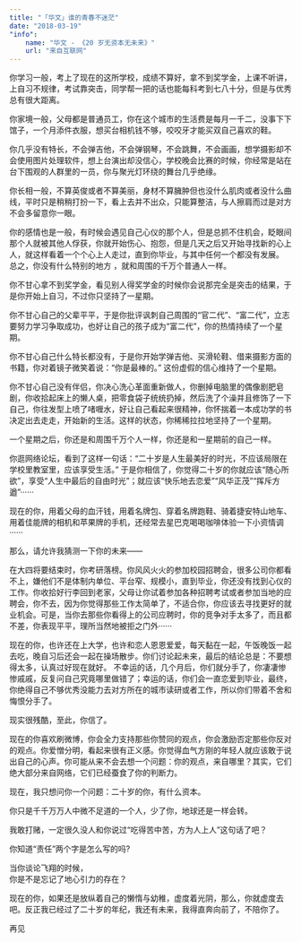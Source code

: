 ```yaml
---
title: "「华文」谁的青春不迷茫"
date: "2018-03-19"
"info":
    name: "华文 - 《20 岁无资本无未来》"
    url: "来自互联网"
---
```


你学习一般，考上了现在的这所学校，成绩不算好，拿不到奖学金，上课不听讲，上自习不规律，考试靠突击，同学帮一把的话也能每科考到七八十分，但是与优秀总有很大距离。

你家境一般，父母都是普通员工，你在这个城市的生活费是每月一千二，没事下下馆子，一个月添件衣服，想买台相机钱不够，咬咬牙才能买双自己喜欢的鞋。

你几乎没有特长，不会弹吉他，不会弹钢琴，不会跳舞，不会画画，想学摄影却不会使用图片处理软件，想上台演出却没信心，学校晚会比赛的时候，你经常是站在台下围观的人群里的一员，你与聚光灯环绕的舞台几乎绝缘。

你长相一般，不算英俊或者不算美丽，身材不算臃肿但也没什么肌肉或者没什么曲线，平时只是稍稍打扮一下，看上去并不出众，只能算整洁，与人擦肩而过是对方不会多留意你一眼。

你的感情也是一般，有时候会遇见自己心仪的那个人，但是总抓不住机会，眨眼间那个人就被其他人俘获，你就开始伤心、抱怨，但是几天之后又开始寻找新的心上人，就这样看着一个个心上人走过，直到你毕业，与其中任何一个都没有发展。 总之，你没有什么特别的地方 ，就和周围的千万个普通人一样。

你不甘心拿不到奖学金，看见别人得奖学金的时候你会说那完全是突击的结果，于是你开始上自习，不过你只坚持了一星期。

你不甘心自己的父辈平平，于是你批评讽刺自己周围的“官二代”、“富二代”，立志要努力学习争取成功，也好让自己的孩子成为“富二代”，你的热情持续了一个星期。

你不甘心自己什么特长都没有，于是你开始学弹吉他、买滑轮鞋、借来摄影方面的书籍，你对着镜子微笑着说：“你是最棒的。” 这份虚假的信心维持了一个星期。

你不甘心自己没有伴侣，你决心洗心革面重新做人，你删掉电脑里的偶像剧肥皂剧，你收拾起床上的懒人桌，把零食袋子统统扔掉，然后洗了个澡并且修饰了一下自己，你往发型上喷了啫喱水，好让自己看起来很精神，你怀揣着一本成功学的书决定出去走走，开始新的生活。这样的状态，你稀稀拉拉地坚持了一个星期。

一个星期之后，你还是和周围千万个人一样，你还是和一星期前的自己一样。

你逛网络论坛，看到了这样一句话：“二十岁是人生最美好的时光，不应该局限在学校里教室里，应该享受生活。” 于是你相信了，你觉得二十岁的你就应该“随心所欲”，享受“人生中最后的自由时光”；就应该“快乐地去恋爱”“风华正茂”“挥斥方遒”······

现在的你，用着父母的血汗钱，用着名牌包、穿着名牌跑鞋、骑着捷安特山地车、用着佳能牌的相机和苹果牌的手机，还经常去星巴克喝喝咖啡体验一下小资情调······

那么，请允许我猜测一下你的未来——

在大四将要结束时，你考研落榜。你风风火火的参加校园招聘会，很多公司你都看不上，嫌他们不是体制内单位、平台窄、规模小，直到毕业，你还没有找到心仪的工作。你收拾好行李回到老家，父母让你试着参加各种招聘考试或者参加当地的应聘会，你不去，因为你觉得那些工作太简单了，不适合你，你应该去寻找更好的就业机会。可是，当你去那些你看得上的公司应聘时，你的竞争对手太多了，而且都不差，你表现平平，理所当然地被拒之门外······

现在的你，也许还在上大学，也许和恋人恩恩爱爱，每天黏在一起，午饭晚饭一起去吃，晚自习后还会一起在操场散步。你们讨论起未来，最后的结论总是：不要想得太多，认真过好现在就好。 不幸运的话，几个月后，你们就分手了，你凄凄惨惨戚戚，反复问自己究竟哪里做错了；幸运的话，你们会一直恋爱到毕业，最终，你绝得自己不够优秀没能力去对方所在的城市读研或者工作，所以你们带着不舍和悔恨分手了。

现实很残酷，至此，你信了。

现在的你喜欢刷微博，你会全力支持那些你赞同的观点，你会激励否定那些你反对的观点。你爱憎分明，看起来很有正义感。你觉得血气方刚的年轻人就应该敢于说出自己的心声。你可能从来不会去想一个问题：你的观点，来自哪里？其实，它们绝大部分来自网络，它们已经蚕食了你的判断力。

现在，我只想问你一个问题：二十岁的你，有什么资本。

你只是千千万万人中微不足道的一个人，少了你，地球还是一样会转。

我敢打赌，一定很久没人和你说过“吃得苦中苦，方为人上人”这句话了吧？

你知道“责任”两个字是怎么写的吗?

当你谈论飞翔的时候，  
你是不是忘记了地心引力的存在？

现在的你，如果还是放纵着自己的懒惰与幼稚，虚度着光阴，那么，你就虚度去吧。反正我已经过了二十岁的年纪，我还有未来，我得直奔向前了，不陪你了。

再见